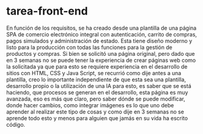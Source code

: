 # tarea-front-end
En función de los requisitos, se ha creado desde una plantilla de una página SPA de comercio electrónico integral con autenticación, carrito de compras, pagos simulados y administración de estado. Esta tiene diseño moderno y listo para la producción con todas las funciones para la gestión de productos y compras.
Si bien se solicitó una página original, pero dado que en 3 semanas no se puede tener la experiencia de crear páginas web como la solicitada ya que para esto se requiere experiencia en el desarrollo de sitios con HTML, CSS y Java Script, se recurrió como dije antes a una plantilla, creo lo importante independiente de que esta sea una plantilla, desarrollo propio o la utilización de una IA para esto, es saber que se está haciendo, que procesos se generan en el desarrollo, esta página es muy avanzada, eso es más que claro, pero saber dónde se puede modificar, donde hacer cambios, como integrar imágenes  es lo que uno debe aprender al realizar este tipo de cosas y como dije en 3 semanas no se aprende todo esto y menos para alguien que jamás en su vida ha escrito código.
